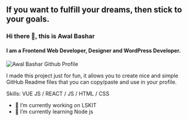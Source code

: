 ## If you want to fulfill your dreams, then stick to your goals.
### Hi there 👋, this is Awal Bashar
#### I am a Frontend Web Developer, Designer and WordPress Developer.
![Awal Bashar Github Profile]([https://arturssmirnovs.github.io/github-profile-readme-generator/images/banner.png](https://i.ibb.co/hXqxkHN/github-banner.jpg))

I made this project just for fun, it allows you to create nice and simple GitHub Readme files that you can copy/paste and use in your profile.

Skills: VUE JS / REACT / JS / HTML / CSS

- 🔭 I’m currently working on LSKIT 
- 🌱 I’m currently learning Node js
